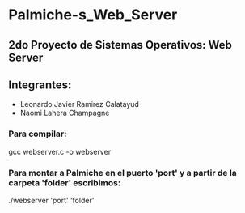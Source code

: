 # Palmiche-s_Web_Server
## 2do Proyecto de Sistemas Operativos: Web Server
## Integrantes:
- Leonardo Javier Ramirez Calatayud
- Naomi Lahera Champagne

### Para compilar:
gcc webserver.c -o webserver
### Para montar a Palmiche en el puerto 'port' y a partir de la carpeta 'folder' escribimos:
./webserver 'port' 'folder'
